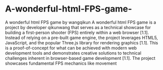 # A-wonderful-html-FPS-game-
A wonderful html FPS game by wangqikun
A wonderful html FPS game is a project by developer qikunwang that serves as a technical showcase for building a first-person shooter (FPS) entirely within a web browser [1.1]. Instead of relying on a pre-built game engine, the project leverages HTML5, JavaScript, and the popular Three.js library for rendering graphics [1.1].
This is a proof-of-concept for what can be achieved with modern web development tools and demonstrates creative solutions to technical challenges inherent in browser-based game development [1.1]. The project showcases fundamental FPS mechanics like movement
